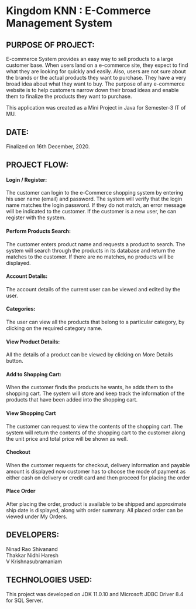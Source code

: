# Kingdom KNN : E-Commerce Management System

## PURPOSE OF PROJECT: 

E-commerce System provides an easy way to sell products to a large customer base. When users land on a e-commerce site, they expect to find what they are looking for quickly and easily. Also, users are not sure about the brands or the actual products they want to purchase. They have a very broad idea about what they want to buy. The purpose of any e-commerce website is to help customers narrow down their broad ideas and enable them to finalize the products they want to purchase.

This application was created as a Mini Project in Java for Semester-3 IT of MU.

## DATE:

Finalized on 16th December, 2020.

## PROJECT FLOW:

#### Login / Register: 
The customer can login to the e-Commerce shopping system by entering his user name (email) and password. The system will verify that the login name matches the login password. If they do not match, an error message will be indicated to the customer. If the customer is a new user, he can register with the system. 

#### Perform Products Search:
The customer enters product name and requests a product to search. The system will search through the products in its database and return the matches to the customer. If there are no matches, no products will be displayed.

#### Account Details:
The account details of the current user can be viewed and edited by the user.

#### Categories:
The user can view all the products that belong to a particular category, by clicking on the required category name.

#### View Product Details:
All the details of a product can be viewed by clicking on More Details button.

#### Add to Shopping Cart:
When the customer finds the products he wants, he adds them to the shopping cart. The system will store and keep track the information of the products that have been added into the shopping cart. 

#### View Shopping Cart 
The customer can request to view the contents of the shopping cart. The system will return the contents of the shopping cart to the customer along the unit price and total price will be shown as well. 

#### Checkout
When the customer requests for checkout, delivery information and payable amount is displayed now customer has to choose the mode of payment as either cash on delivery or credit card and then proceed for placing the order

#### Place Order
After placing the order, product is available to be shipped and approximate ship date is displayed, along with order summary. All placed order can be viewed under My Orders.


## DEVELOPERS:

Ninad Rao Shivanand <br>
Thakkar Nidhi Haresh <br>
V Krishnasubramaniam 

## TECHNOLOGIES USED:

This project was developed on JDK 11.0.10 and Microsoft JDBC Driver 8.4 for SQL Server.
